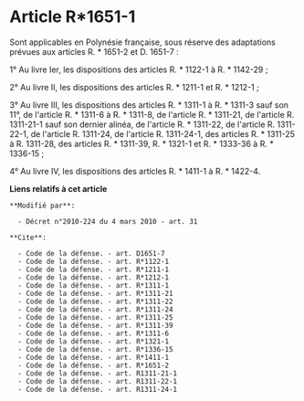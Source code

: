 # Article R*1651-1

Sont applicables en Polynésie française, sous réserve des adaptations prévues aux articles R. * 1651-2 et D. 1651-7 : 

1° Au livre Ier, les dispositions des articles R. * 1122-1 à R. * 1142-29 ; 

2° Au livre II, les dispositions des articles R. * 1211-1 et R. * 1212-1 ; 

3° Au livre III, les dispositions des articles R. * 1311-1 à R. * 1311-3 sauf son 11°, de l'article R. * 1311-6 à R. *
1311-8, de l'article R. * 1311-21, de l'article R. 1311-21-1 sauf son dernier alinéa, de l'article R. * 1311-22, de l'article
R. 1311-22-1, de l'article R. 1311-24, de l'article R. 1311-24-1, des articles R. * 1311-25 à R. 1311-28, des articles R. *
1311-39, R. * 1321-1 et R. * 1333-36 à R. * 1336-15 ; 

4° Au livre IV, les dispositions des articles R. * 1411-1 à R. * 1422-4.

**Liens relatifs à cet article**

	**Modifié par**:

	  - Décret n°2010-224 du 4 mars 2010 - art. 31

	**Cite**:

	  - Code de la défense. - art. D1651-7
	  - Code de la défense. - art. R*1122-1
	  - Code de la défense. - art. R*1211-1
	  - Code de la défense. - art. R*1212-1
	  - Code de la défense. - art. R*1311-1
	  - Code de la défense. - art. R*1311-21
	  - Code de la défense. - art. R*1311-22
	  - Code de la défense. - art. R*1311-24
	  - Code de la défense. - art. R*1311-25
	  - Code de la défense. - art. R*1311-39
	  - Code de la défense. - art. R*1311-6
	  - Code de la défense. - art. R*1321-1
	  - Code de la défense. - art. R*1336-15
	  - Code de la défense. - art. R*1411-1
	  - Code de la défense. - art. R*1651-2
	  - Code de la défense. - art. R1311-21-1
	  - Code de la défense. - art. R1311-22-1
	  - Code de la défense. - art. R1311-24-1
